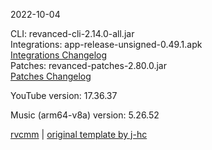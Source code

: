2022-10-04
  
CLI: revanced-cli-2.14.0-all.jar  
Integrations: app-release-unsigned-0.49.1.apk  
[Integrations Changelog](https://github.com/revanced/revanced-integrations/releases/tag/v0.49.1)  
Patches: revanced-patches-2.80.0.jar  
[Patches Changelog](https://github.com/revanced/revanced-patches/releases/tag/v2.80.0)  

YouTube version: 17.36.37  

Music (arm64-v8a) version: 5.26.52  

[rvcmm](https://github.com/thrwKappu/rvcmm) | [original template by j-hc](https://github.com/j-hc/revanced-magisk-module)
